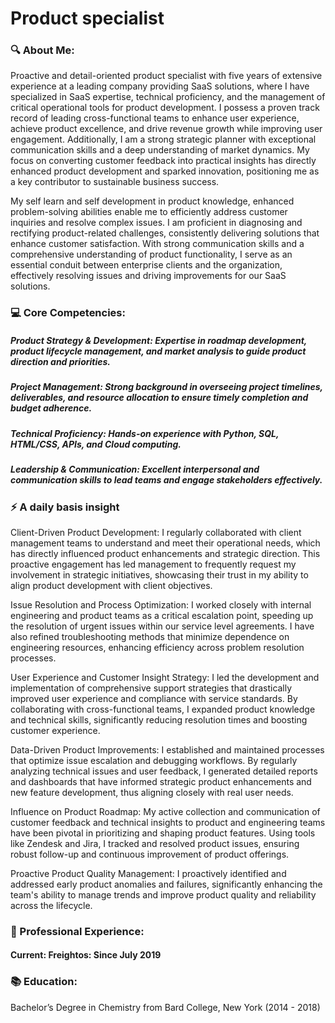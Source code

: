 # Product specialist
### 🔍 About Me:

Proactive and detail-oriented product specialist with five years of extensive experience at a leading company providing SaaS solutions, where I have specialized in SaaS expertise, technical proficiency, and the management of critical operational tools for product development. I possess a proven track record of leading cross-functional teams to enhance user experience, achieve product excellence, and drive revenue growth while improving user engagement. Additionally, I am a strong strategic planner with exceptional communication skills and a deep understanding of market dynamics. My focus on converting customer feedback into practical insights has directly enhanced product development and sparked innovation, positioning me as a key contributor to sustainable business success.

My self learn and self development in product knowledge, enhanced problem-solving abilities enable me to efficiently address customer inquiries and resolve complex issues. I am proficient in diagnosing and rectifying product-related challenges, consistently delivering solutions that enhance customer satisfaction. With strong communication skills and a comprehensive understanding of product functionality, I serve as an essential conduit between enterprise clients and the organization, effectively resolving issues and driving improvements for our SaaS solutions. 


### 💻 Core Competencies:

##### Product Strategy & Development: Expertise in roadmap development, product lifecycle management, and market analysis to guide product direction and priorities.
##### Project Management: Strong background in overseeing project timelines, deliverables, and resource allocation to ensure timely completion and budget adherence.
##### Technical Proficiency: Hands-on experience with Python, SQL, HTML/CSS, APIs, and Cloud computing.
##### Leadership & Communication: Excellent interpersonal and communication skills to lead teams and engage stakeholders effectively.

### ⚡ A daily basis insight

Client-Driven Product Development: I regularly collaborated with client management teams to understand and meet their operational needs, which has directly influenced product enhancements and strategic direction. This proactive engagement has led management to frequently request my involvement in strategic initiatives, showcasing their trust in my ability to align product development with client objectives.

Issue Resolution and Process Optimization: I worked closely with internal engineering and product teams as a critical escalation point, speeding up the resolution of urgent issues within our service level agreements. I have also refined troubleshooting methods that minimize dependence on engineering resources, enhancing efficiency across problem resolution processes.

User Experience and Customer Insight Strategy: I led the development and implementation of comprehensive support strategies that drastically improved user experience and compliance with service standards. By collaborating with cross-functional teams, I expanded product knowledge and technical skills, significantly reducing resolution times and boosting customer experience.

Data-Driven Product Improvements: I established and maintained processes that optimize issue escalation and debugging workflows. By regularly analyzing technical issues and user feedback, I generated detailed reports and dashboards that have informed strategic product enhancements and new feature development, thus aligning closely with real user needs.

Influence on Product Roadmap: My active collection and communication of customer feedback and technical insights to product and engineering teams have been pivotal in prioritizing and shaping product features. Using tools like Zendesk and Jira, I tracked and resolved product issues, ensuring robust follow-up and continuous improvement of product offerings.

Proactive Product Quality Management: I proactively identified and addressed early product anomalies and failures, significantly enhancing the team's ability to manage trends and improve product quality and reliability across the lifecycle.

### 👥 Professional Experience:
#### Current: Freightos: Since July 2019

### 📚 Education:

Bachelor’s Degree in Chemistry from Bard College, New York (2014 - 2018)



